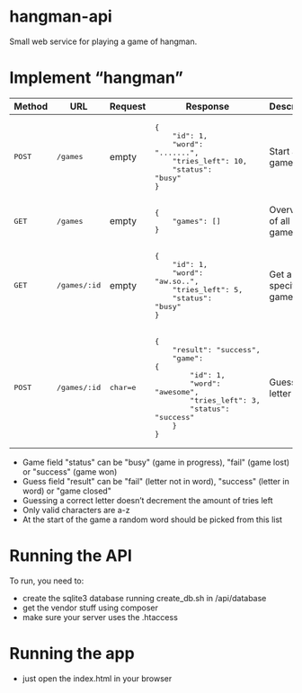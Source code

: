 # hangman-api
Small web service for playing a game of hangman.

# Implement “hangman”

Method | URL | Request | Response | Description
--- | --- | --- | --- | --- |
<pre>POST</pre> | <pre>/games</pre> | empty | <pre>{<br/>&nbsp;&nbsp;&nbsp;&nbsp;"id": 1,<br/>&nbsp;&nbsp;&nbsp;&nbsp;"word": ".......",<br/>&nbsp;&nbsp;&nbsp;&nbsp;"tries_left": 10,<br/>&nbsp;&nbsp;&nbsp;&nbsp;"status": "busy"<br/>}</pre> | Start a new game
<pre>GET</pre> | <pre>/games</pre> | empty | <pre>{<br/>&nbsp;&nbsp;&nbsp;&nbsp;"games": []<br/>}</pre> | Overview of all games
<pre>GET</pre> | <pre>/games/:id</pre> | empty | <pre>{<br/>&nbsp;&nbsp;&nbsp;&nbsp;"id": 1,<br/>&nbsp;&nbsp;&nbsp;&nbsp;"word": "aw.so..",<br/>&nbsp;&nbsp;&nbsp;&nbsp;"tries_left": 5,<br/>&nbsp;&nbsp;&nbsp;&nbsp;"status": "busy"<br/>}</pre> | Get a specific game
<pre>POST</pre> | <pre>/games/:id</pre> | <pre>char=e</pre> | <pre>{<br/>&nbsp;&nbsp;&nbsp;&nbsp;"result": "success",<br/>&nbsp;&nbsp;&nbsp;&nbsp;"game": {<br/>&nbsp;&nbsp;&nbsp;&nbsp;&nbsp;&nbsp;&nbsp;&nbsp;"id": 1,<br/>&nbsp;&nbsp;&nbsp;&nbsp;&nbsp;&nbsp;&nbsp;&nbsp;"word": "awesome",<br/>&nbsp;&nbsp;&nbsp;&nbsp;&nbsp;&nbsp;&nbsp;&nbsp;"tries_left": 3,<br/>&nbsp;&nbsp;&nbsp;&nbsp;&nbsp;&nbsp;&nbsp;&nbsp;"status": "success"<br/>&nbsp;&nbsp;&nbsp;&nbsp;}<br/>}</pre> | Guessing a letter

* Game field "status" can be "busy" (game in progress), "fail" (game lost) or "success" (game won)
* Guess field "result" can be "fail" (letter not in word), "success" (letter in word) or "game closed"
* Guessing a correct letter doesn’t decrement the amount of tries left
* Only valid characters are a-z
* At the start of the game a random word should be picked from this list

# Running the API

To run, you need to:

* create the sqlite3 database running create_db.sh in /api/database
* get the vendor stuff using composer
* make sure your server uses the .htaccess
 
# Running the app

* just open the index.html in your browser
